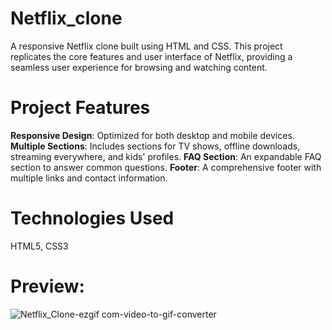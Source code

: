 # Netflix_clone

A responsive Netflix clone built using HTML and CSS. This project replicates the core features and user interface of Netflix, providing a seamless user experience for browsing and watching content.

# Project Features

**Responsive Design**: Optimized for both desktop and mobile devices.
**Multiple Sections**: Includes sections for TV shows, offline downloads, streaming everywhere, and kids' profiles.
**FAQ Section**: An expandable FAQ section to answer common questions.
**Footer**: A comprehensive footer with multiple links and contact information.

# Technologies Used

HTML5, CSS3

# Preview:

![Netflix_Clone-ezgif com-video-to-gif-converter](https://github.com/user-attachments/assets/ccd50f17-af78-4898-8931-c19f76d23e69)



